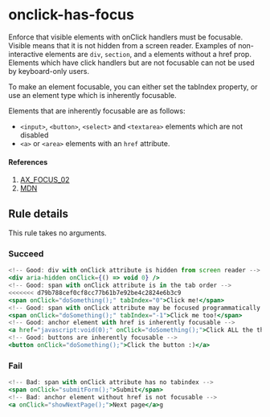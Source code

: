 # onclick-has-focus

Enforce that visible elements with onClick handlers must be focusable. Visible means that it is not hidden from a screen reader. Examples of non-interactive elements are `div`, `section`, and `a` elements without a href prop. Elements which have click handlers but are not focusable can not be used by keyboard-only users.

To make an element focusable, you can either set the tabIndex property, or use an element type which is inherently focusable.

Elements that are inherently focusable are as follows:
- `<input>`, `<button>`, `<select>` and `<textarea>` elements which are not disabled
- `<a>` or `<area>` elements with an `href` attribute.

#### References
1. [AX_FOCUS_02](https://github.com/GoogleChrome/accessibility-developer-tools/wiki/Audit-Rules#ax_focus_02)
2. [MDN](https://developer.mozilla.org/en-US/docs/Web/Accessibility/ARIA/ARIA_Techniques/Using_the_button_role#Keyboard_and_focus)

## Rule details

This rule takes no arguments.

### Succeed
```jsx
<!-- Good: div with onClick attribute is hidden from screen reader -->
<div aria-hidden onClick={() => void 0} />
<!-- Good: span with onClick attribute is in the tab order -->
<<<<<<< d79b788cef0cf8cc77b61b7e92be4c2824e6b3c9
<span onClick="doSomething();" tabIndex="0">Click me!</span>
<!-- Good: span with onClick attribute may be focused programmatically -->
<span onClick="doSomething();" tabIndex="-1">Click me too!</span>
<!-- Good: anchor element with href is inherently focusable -->
<a href="javascript:void(0);" onClick="doSomething();">Click ALL the things!</a>
<!-- Good: buttons are inherently focusable -->
<button onClick="doSomething();">Click the button :)</a>
```

### Fail
```jsx
<!-- Bad: span with onClick attribute has no tabindex -->
<span onClick="submitForm();">Submit</span>
<!-- Bad: anchor element without href is not focusable -->
<a onClick="showNextPage();">Next page</a>g
```
